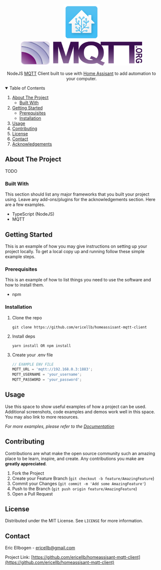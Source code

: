 <!-- PROJECT LOGO -->
<p align="center">
  <a href="https://github.com/ericellb/homeassisant-mqtt-client">
    <img src="images/home_assistant.png" alt="Logo" width="120" height="120">
  </a>
  </br>
  <a href="https://github.com/ericellb/homeassisant-mqtt-client">
    <img src="images/mqtt.png" alt="Logo" width="400" height="80">
  </a>
  <p align="center">
    NodeJS <a href="https://mqtt.org/">MQTT</a> Client built to use with <a href="https://www.home-assistant.io/">Home Assisant</a> to add automation to your computer.
  </p>
</p>

<!-- TABLE OF CONTENTS -->
<details open="open">
  <summary>Table of Contents</summary>
  <ol>
    <li>
      <a href="#about-the-project">About The Project</a>
      <ul>
        <li><a href="#built-with">Built With</a></li>
      </ul>
    </li>
    <li>
      <a href="#getting-started">Getting Started</a>
      <ul>
        <li><a href="#prerequisites">Prerequisites</a></li>
        <li><a href="#installation">Installation</a></li>
      </ul>
    </li>
    <li><a href="#usage">Usage</a></li>
    <li><a href="#contributing">Contributing</a></li>
    <li><a href="#license">License</a></li>
    <li><a href="#contact">Contact</a></li>
    <li><a href="#acknowledgements">Acknowledgements</a></li>
  </ol>
</details>

<!-- ABOUT THE PROJECT -->

## About The Project

TODO

### Built With

This section should list any major frameworks that you built your project using. Leave any add-ons/plugins for the acknowledgements section. Here are a few examples.

- TypeScript (NodeJS)
- MQTT

<!-- GETTING STARTED -->

## Getting Started

This is an example of how you may give instructions on setting up your project locally.
To get a local copy up and running follow these simple example steps.

### Prerequisites

This is an example of how to list things you need to use the software and how to install them.

- npm

### Installation

1. Clone the repo

   ```
   git clone https://github.com/ericellb/homeassisant-mqtt-client
   ```

2. Install deps
   ```
   yarn install OR npm install
   ```
3. Create your .env file
   ```ts
   // EXAMPLE ENV FILE
   MQTT_URL = 'mqtt://192.168.0.3:1883';
   MQTT_USERNAME = 'your_username';
   MQTT_PASSWORD = 'your_password';
   ```

## Usage

Use this space to show useful examples of how a project can be used. Additional screenshots, code examples and demos work well in this space. You may also link to more resources.

_For more examples, please refer to the [Documentation](https://example.com)_

## Contributing

Contributions are what make the open source community such an amazing place to be learn, inspire, and create. Any contributions you make are **greatly appreciated**.

1. Fork the Project
2. Create your Feature Branch (`git checkout -b feature/AmazingFeature`)
3. Commit your Changes (`git commit -m 'Add some AmazingFeature'`)
4. Push to the Branch (`git push origin feature/AmazingFeature`)
5. Open a Pull Request

<!-- LICENSE -->

## License

Distributed under the MIT License. See `LICENSE` for more information.

<!-- CONTACT -->

## Contact

Eric Ellbogen - ericellb@gmail.com

Project Link: [https://github.com/ericellb/homeassisant-mqtt-client](https://github.com/ericellb/homeassisant-mqtt-client)
